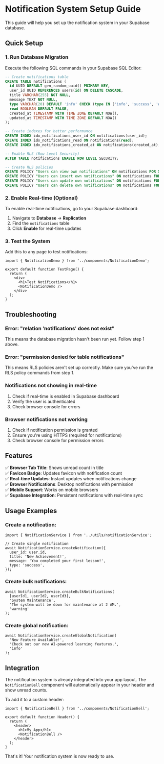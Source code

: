 # Notification System Setup Guide

This guide will help you set up the notification system in your Supabase database.

## Quick Setup

### 1. Run Database Migration

Execute the following SQL commands in your Supabase SQL Editor:

```sql
-- Create notifications table
CREATE TABLE notifications (
  id UUID DEFAULT gen_random_uuid() PRIMARY KEY,
  user_id UUID REFERENCES users(id) ON DELETE CASCADE,
  title VARCHAR(255) NOT NULL,
  message TEXT NOT NULL,
  type VARCHAR(20) DEFAULT 'info' CHECK (type IN ('info', 'success', 'warning', 'error')),
  read BOOLEAN DEFAULT FALSE,
  created_at TIMESTAMP WITH TIME ZONE DEFAULT NOW(),
  updated_at TIMESTAMP WITH TIME ZONE DEFAULT NOW()
);

-- Create indexes for better performance
CREATE INDEX idx_notifications_user_id ON notifications(user_id);
CREATE INDEX idx_notifications_read ON notifications(read);
CREATE INDEX idx_notifications_created_at ON notifications(created_at);

-- Enable RLS (Row Level Security)
ALTER TABLE notifications ENABLE ROW LEVEL SECURITY;

-- Create RLS policies
CREATE POLICY "Users can view own notifications" ON notifications FOR SELECT USING (auth.uid() = user_id);
CREATE POLICY "Users can insert own notifications" ON notifications FOR INSERT WITH CHECK (auth.uid() = user_id);
CREATE POLICY "Users can update own notifications" ON notifications FOR UPDATE USING (auth.uid() = user_id);
CREATE POLICY "Users can delete own notifications" ON notifications FOR DELETE USING (auth.uid() = user_id);
```

### 2. Enable Real-time (Optional)

To enable real-time notifications, go to your Supabase dashboard:

1. Navigate to **Database** → **Replication**
2. Find the `notifications` table
3. Click **Enable** for real-time updates

### 3. Test the System

Add this to any page to test notifications:

```tsx
import { NotificationDemo } from '../components/NotificationDemo';

export default function TestPage() {
  return (
    <div>
      <h1>Test Notifications</h1>
      <NotificationDemo />
    </div>
  );
}
```

## Troubleshooting

### Error: "relation 'notifications' does not exist"

This means the database migration hasn't been run yet. Follow step 1 above.

### Error: "permission denied for table notifications"

This means RLS policies aren't set up correctly. Make sure you've run the RLS policy commands from step 1.

### Notifications not showing in real-time

1. Check if real-time is enabled in Supabase dashboard
2. Verify the user is authenticated
3. Check browser console for errors

### Browser notifications not working

1. Check if notification permission is granted
2. Ensure you're using HTTPS (required for notifications)
3. Check browser console for permission errors

## Features

✅ **Browser Tab Title**: Shows unread count in title  
✅ **Favicon Badge**: Updates favicon with notification count  
✅ **Real-time Updates**: Instant updates when notifications change  
✅ **Browser Notifications**: Desktop notifications with permission  
✅ **Mobile Support**: Works on mobile browsers  
✅ **Supabase Integration**: Persistent notifications with real-time sync  

## Usage Examples

### Create a notification:

```tsx
import { NotificationService } from '../utils/notificationService';

// Create single notification
await NotificationService.createNotification({
  user_id: user.id,
  title: 'New Achievement!',
  message: 'You completed your first lesson!',
  type: 'success',
});
```

### Create bulk notifications:

```tsx
await NotificationService.createBulkNotifications(
  [userId1, userId2, userId3],
  'System Maintenance',
  'The system will be down for maintenance at 2 AM.',
  'warning'
);
```

### Create global notification:

```tsx
await NotificationService.createGlobalNotification(
  'New Feature Available!',
  'Check out our new AI-powered learning features.',
  'info'
);
```

## Integration

The notification system is already integrated into your app layout. The `NotificationBell` component will automatically appear in your header and show unread counts.

To add it to a custom header:

```tsx
import { NotificationBell } from '../components/NotificationBell';

export default function Header() {
  return (
    <header>
      <h1>My App</h1>
      <NotificationBell />
    </header>
  );
}
```

That's it! Your notification system is now ready to use.
